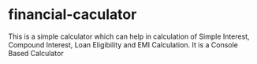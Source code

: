 # financial-caculator
This is a simple calculator which can help in calculation of Simple Interest, Compound Interest, Loan Eligibility and EMI Calculation. It is a Console Based Calculator
